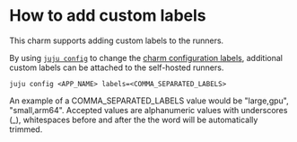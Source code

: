 # How to add custom labels

This charm supports adding custom labels to the runners.

By using [`juju config`](https://juju.is/docs/juju/juju-config) to change the
[charm configuration labels](https://charmhub.io/github-runner/configure#labels), additional 
custom labels can be attached to the self-hosted runners.

```shell
juju config <APP_NAME> labels=<COMMA_SEPARATED_LABELS>
```

An example of a COMMA_SEPARATED_LABELS value would be "large,gpu", "small,arm64".
Accepted values are alphanumeric values with underscores (_), whitespaces before and after the the
word will be automatically trimmed.

